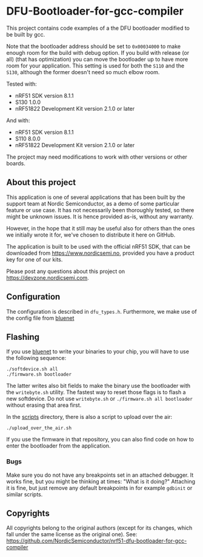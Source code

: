 DFU-Bootloader-for-gcc-compiler
===============================

This project contains code examples of a the DFU bootloader modified to be built by gcc. 

Note that the bootloader address should be set to `0x00034000` to make enough room for the build with debug option. If you build with release (or all) (that has optimization) you can move the bootloader up to have more room for your application. This setting is used for both the `S110` and the `S130`, although the former doesn't need so much elbow room.

Tested with:

* nRF51 SDK version 8.1.1
* S130 1.0.0
* nRF51822 Development Kit version 2.1.0 or later

And with:

* nRF51 SDK version 8.1.1
* S110 8.0.0
* nRF51822 Development Kit version 2.1.0 or later

The project may need modifications to work with other versions or other boards.

## About this project

This application is one of several applications that has been built by the support team at Nordic Semiconductor, as a demo of some particular feature or use case. It has not necessarily been thoroughly tested, so there might be unknown issues. It is hence provided as-is, without any warranty.

However, in the hope that it still may be useful also for others than the ones we initially wrote it for, we've chosen to distribute it here on GitHub.

The application is built to be used with the official nRF51 SDK, that can be downloaded from https://www.nordicsemi.no, provided you have a product key for one of our kits.

Please post any questions about this project on https://devzone.nordicsemi.com.

## Configuration

The configuration is described in `dfu_types.h`. Furthermore, we make use of the config file from [bluenet](https://github.com/dobots/bluenet)

## Flashing

If you use [bluenet](https://github.com/mrquincle/bluenet) to write your binaries to your chip, you will have to use the following
sequence:

	./softdevice.sh all
	./firmware.sh bootloader 

The latter writes also bit fields to make the binary use the bootloader with the `writebyte.sh` utility. The fastest way to reset those flags is to flash a new softdevice. Do not use `writebyte.sh` or `./firmware.sh all bootloader` without erasing that area first.

In the [scripts](https://github.com/mrquincle/bluenet/scripts) directory, there is also a script to upload over the air:

	./upload_over_the_air.sh

If you use the firmware in that repository, you can also find code on how to enter the bootloader from the application.

### Bugs

Make sure you do not have any breakpoints set in an attached debugger. It works fine, but you might be thinking at 
times: "What is it doing?" Attaching it is fine, but just remove any default breakpoints in for example `gdbinit` or
similar scripts.

## Copyrights

All copyrights belong to the original authors (except for its changes, which fall under the same license as the 
original one). See: https://github.com/NordicSemiconductor/nrf51-dfu-bootloader-for-gcc-compiler

